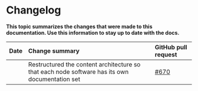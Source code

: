 # Changelog

**This topic summarizes the changes that were made to this documentation. Use this information to stay up to date with the docs.**

|**Date**|**Change summary**|**GitHub pull request**|
|:-------|:-----------------|:----------------------|
||Restructured the content architecture so that each node software has its own documentation set | [#670](https://github.com/iotaledger/documentation/pull/670)|